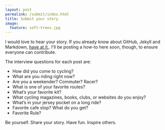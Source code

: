 ```yaml
---
layout: post
permalink: /submit/index.html
title: Submit your story
image:
  feature: soft-trees.jpg
---
```


I would love to hear your story. If you already know about GitHub, Jekyll and Markdown, [have at it.](https://github.com/briandoll/kitandride). I'll be posting a how-to here soon, though, to ensure everyone can contribute.

The interview questions for each post are:

* How did you come to cycling?
* What are you riding right now?
* Are you a weekender? Commuter? Racer?
* What is one of your favorite routes?
* What’s your favorite kit?
* What cycling magazines, books, clubs, or websites do you enjoy?
* What’s in your jersey pocket on a long ride?
* Favorite cafe stop? What do you get?
* Favorite Rule?

Be yourself. Share your story. Have fun. Inspire others.
